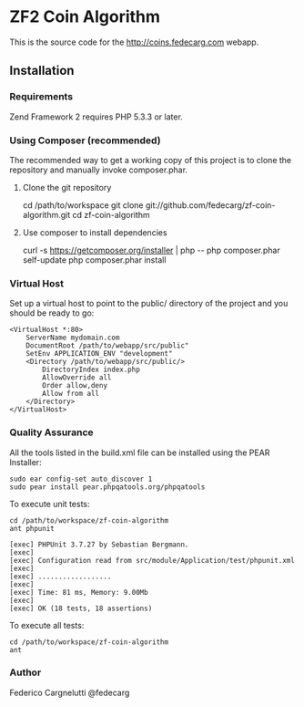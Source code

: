 # ZF2 Coin Algorithm

This is the source code for the http://coins.fedecarg.com webapp.

## Installation

### Requirements

Zend Framework 2 requires PHP 5.3.3 or later.

### Using Composer (recommended)

The recommended way to get a working copy of this project is to clone the repository and manually invoke composer.phar.

1. Clone the git repository

    cd /path/to/workspace
    git clone git://github.com/fedecarg/zf-coin-algorithm.git
    cd zf-coin-algorithm

2. Use composer to install dependencies

	curl -s https://getcomposer.org/installer | php --
    php composer.phar self-update
    php composer.phar install    


### Virtual Host

Set up a virtual host to point to the public/ directory of the project and you should be ready to go:

    <VirtualHost *:80>
        ServerName mydomain.com
        DocumentRoot /path/to/webapp/src/public"
        SetEnv APPLICATION_ENV "development"
        <Directory /path/to/webapp/src/public/>
            DirectoryIndex index.php
            AllowOverride all
            Order allow,deny
            Allow from all
        </Directory>
    </VirtualHost>

### Quality Assurance

All the tools listed in the build.xml file can be installed using the PEAR Installer:

    sudo ear config-set auto_discover 1
    sudo pear install pear.phpqatools.org/phpqatools

To execute unit tests:

    cd /path/to/workspace/zf-coin-algorithm
    ant phpunit

    [exec] PHPUnit 3.7.27 by Sebastian Bergmann.
    [exec] 
    [exec] Configuration read from src/module/Application/test/phpunit.xml
    [exec] 
    [exec] ..................
    [exec] 
    [exec] Time: 81 ms, Memory: 9.00Mb
    [exec] 
    [exec] OK (18 tests, 18 assertions)

To execute all tests:

    cd /path/to/workspace/zf-coin-algorithm
    ant

### Author

Federico Cargnelutti @fedecarg


